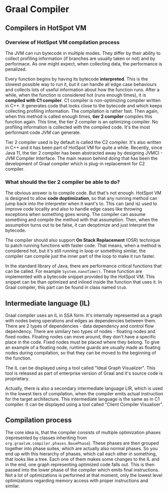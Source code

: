 # Graal Compiler

## Compilers in HotSpot VM

### Overview of HotSpot VM compilation process

The JVM can run bytecode in multiple modes. They differ by their ability to collect profiling information (if branches are usually taken or not) and by performace. As one might expect, when collecting data, the performance is penalized.

Every function begins by having its bytecode **interpreted**. This is the slowest possible way to run it, but it can handle all edge case behaviours and collects lots of useful information about how the function runs. After a while, when the function is considered hot (runs enough times), it is **compiled with C1 compiler**. C1 compiler is non-optimizing compiler written in C++. It generates code that looks close to the bytecode and which keeps collecting profiling information. The compilation is rather fast. Then again, when this method is called enough times, **tier 2 compiler** compiles this function again. This time, the tier 2 compiler is an optimizing compiler. No profiling information is collected with the compiled code. It's the most performant code JVM can generate.

Tier 2 compiler used is by default is called the C2 compiler. It's also written in C++ and it has been part of HotSpot VM for quite a while. Recently, since Java 11, the tier 2 compiler has been abstracted away by designing JVMCI - JVM Compiler Interface. The main reason behind doing that has been the development of Graal compiler which is plug-in replacement for C2 compiler.

### What should the tier 2 compiler be able to do?

The obvious answer is to compile code. But that's not enough. HotSpot VM is designed to allow **code doptimization**, so that any running method can jump back into the interpreter when it want's to. This can (and is) used to improve code locality and also to handle edge cases like throwing exceptions when something goes wrong. The compiler can assume something and compile the method with that assumption. Then, when the assumption turns out to be false, it can deoptimize and just interpret the bytecode.

The compiler should also support **On Stack Replacement** (OSR) technique to patch running functions with faster code. That means, when a method is considered hot, but it's still running in loop or something similar, the compiler can compile just the inner part of the loop to make it run faster.

In the standard library of Java, there are performance critical functions that can be called. For example `System.nanoTime()`. These function are implemented with a bytecode snippet provided by the HotSpot VM. This snippet can be than optimized and inlined inside the function that uses it. In Graal compiler, this part can be found in class named `Stub`.

## Intermediate language (IL)

Graal compiler uses an IL in SSA form. It's internally represented as a graph with nodes being operations and edges as dependencies between them. There are 2 types of dependencies - data dependency and control flow dependency. There are similary two types of nodes - floating nodes and fixed nodes. Floating nodes can move around, they don't have a specific place in the code. Fixed nodes must be placed where they belong. To give an example of a floating node, runtime guards are usually made as floating nodes during compilation, so that they can be moved to the beginning of the function.

The IL can be displayed using a tool called "Ideal Graph Visualizer". This tool is released as part of enterprise version of Graal and it's source code is proprietary.

Actually, there is also a secondary intermediate language LIR, which is used in the lowest tiers of compilation, when the compiler emits actual instruction for the target architecture. This intermediate language is the same as in C1 compiler. It can be displayed using a tool called "Client Compiler Visualiser".

## Compilation process

The core idea is, that the compiler consists of multiple optimization phases (represented by classes inheriting from `org.graalvm.compiler.phases.BasePhase`). These phases are then grouped together into phase suites, which are actually also normal phases. So you end up with this hierarchy of phases, which call each other in something, that looks like a tree. Each one of them makes some changes to the IL and in the end, one graph representing optimized code falls out. This is then passed into the lower phase of the compiler which emits final instructions. Not a lot of optimizations is performed at that moment, only the lowest level optimizations regarding memory access with proper instructions and similar.

